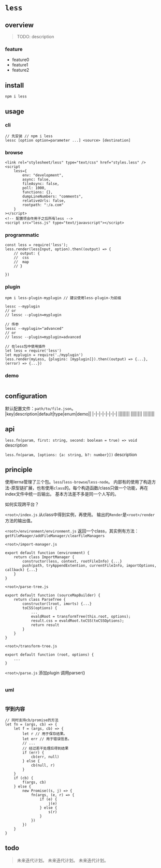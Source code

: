 # `less`

## overview
> TODO: description

### feature
- feature0
- feature1
- feature2

## install
`npm i less`

## usage
### cli
```
// 先安装 // npm i less
lessc [option option=parameter ...] <source> [destination]
```

### browse
```
<link rel="stylesheet/less" type="text/css" href="styles.less" />
<script
	less={
		env: "development",
		async: false,
		fileAsync: false,
		poll: 1000,
		functions: {},
		dumpLineNumbers: "comments",
		relativeUrls: false,
		rootpath: ":/a.com"
	}
></script>
<!-- 配置项会作用于之后所有less -->
<script src="less.js" type="text/javavscript"></script>
```

### programmatic
```
const less = require('less');
less.render(lessInput, option).then((output) => {
	// output: {
	// 	css
	// 	map
	// }

})
```

### plugin
```
npm i less-plugin-myplugin // 建议使用less-plugin-为前缀

lessc --myplugin
// or
// lessc --plugin=myplugin

// 传参
lessc --myplugin="advanced"
// or
// lessc --plugin=myplugin=advanced

// 在less包中使用插件
let less = require('less')
let myplugin = require('./myplugin')
less.render(myLess, {plugins: [myplugin]}).then((output) => {...}, (error) => {...})
```
### demo
```
```

## configuration
默认配置文件：`path/to/file.json`。
|key|description|default|type|enum|demo||
|-|-|-|-|-|-|-|
||||||||
||||||||
||||||||
## api
`less.fn(param, first: string, second: boolean = true) => void`
description

`less.fn(param, [options: {a: string, b?: number}])`
description

## principle
使用lerna管理了三个包。`less`/`less-browse`/`less-node`。
内部有的使用了构造方法-原型链扩展，也有使用`class`的。每个构造函数/class只做一个功能，再在index文件中统一后输出。
基本方法差不多是同一个人写的。

如何实现跨平台？

`<root>/index.js`
从class中得到实例，再使用。
输出的`Render`是`<root>/render`方法的输出值。

`<root>/environment/environment.js`
返回一个class，其实例有方法：`getFileMaager/addFileManager/clearFileManagers`

`<root>/import-manager.js`
```
export default function (environment) {
	return class ImportManager {
		constructor(less, context, rootFileInfo) {...}
		push(path, tryAppendExtention, currentFileInfo, importOptions, callback) {...}
	}
}
```

`<root>/parse-tree.js`
```
export default function (sourceMapBuilder) {
	return class ParseTree {
		constructor(lroot, imorts) {...}
		toCSS(options) {
			...
			evaldRoot = transformTree(this.root, options);
			result.css = evaldRoot.toCSS(toCSSOptions);
			return result
		}
	}
}
```

`<root>/transform-tree.js`
```
export default function (root, options) {
	...
}
```

`<root>/parse.js`
添加plugin
调用parser()
```

```

### uml
```
```

### 学到内容
```
// 同时支持cb/promise的方法
let fn = (args, cb) => {
    let f = (args, cb) => {
        let r // 用于保存结果。
        let err // 用于错误信息。
        // ...
        // 经过若干处理后得到结果
        if (err) {
            cb(err, null)
        } else {
            cb(null, r)
        }
    }
    if (cb) {
        f(args, cb)
    } else {
        new Promise((s, j) => {
            fn(args, (e, r) => {
                if (e) {
                    j(e)
                } else {
                    s(r)
                }
            })
        })
    }
}
```

## todo
> 未来迭代计划。
> 未来迭代计划。
> 未来迭代计划。